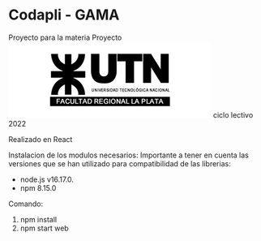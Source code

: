 # Codapli - GAMA
Proyecto para la materia Proyecto ![UTN FRLP](/assets/images/logo-frlp.png)
ciclo lectivo 2022

Realizado en React

Instalacion de los modulos necesarios:
Importante a tener en cuenta las versiones que se han utilizado para compatibilidad de las librerias:
 - node.js v16.17.0.
 - npm 8.15.0

Comando:

 1. npm install
 2. npm start web
